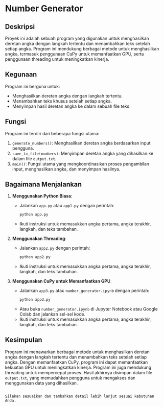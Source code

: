 # Number Generator

## Deskripsi
Proyek ini adalah sebuah program yang digunakan untuk menghasilkan deretan angka dengan langkah tertentu dan menambahkan teks setelah setiap angka. Program ini mendukung berbagai metode untuk menghasilkan angka, termasuk penggunaan CuPy untuk memanfaatkan GPU, serta penggunaan threading untuk meningkatkan kinerja.

## Kegunaan
Program ini berguna untuk:
- Menghasilkan deretan angka dengan langkah tertentu.
- Menambahkan teks khusus setelah setiap angka.
- Menyimpan hasil deretan angka ke dalam sebuah file teks.

## Fungsi
Program ini terdiri dari beberapa fungsi utama:
1. `generate_numbers()`: Menghasilkan deretan angka berdasarkan input pengguna.
2. `save_to_file(numbers)`: Menyimpan deretan angka yang dihasilkan ke dalam file `output.txt`.
3. `main()`: Fungsi utama yang mengkoordinasikan proses pengambilan input, menghasilkan angka, dan menyimpan hasilnya.

## Bagaimana Menjalankan
1. **Menggunakan Python Biasa**:
   - Jalankan `app.py` atau `app1.py` dengan perintah:
     ```bash
     python app.py
     ```
   - Ikuti instruksi untuk memasukkan angka pertama, angka terakhir, langkah, dan teks tambahan.

2. **Menggunakan Threading**:
   - Jalankan `app2.py` dengan perintah:
     ```bash
     python app2.py
     ```
   - Ikuti instruksi untuk memasukkan angka pertama, angka terakhir, langkah, dan teks tambahan.

3. **Menggunakan CuPy untuk Memanfaatkan GPU**:
   - Jalankan `app3.py` atau `number_generator.ipynb` dengan perintah:
     ```bash
     python app3.py
     ```
   - Atau buka `number_generator.ipynb` di Jupyter Notebook atau Google Colab dan jalankan sel-sel kode.
   - Ikuti instruksi untuk memasukkan angka pertama, angka terakhir, langkah, dan teks tambahan.

## Kesimpulan
Program ini menawarkan berbagai metode untuk menghasilkan deretan angka dengan langkah tertentu dan menambahkan teks setelah setiap angka. Dengan memanfaatkan CuPy, program ini dapat memanfaatkan kekuatan GPU untuk meningkatkan kinerja. Program ini juga mendukung threading untuk mempercepat proses. Hasil akhirnya disimpan dalam file `output.txt`, yang memudahkan pengguna untuk mengakses dan menggunakan data yang dihasilkan.
```

Silakan sesuaikan dan tambahkan detail lebih lanjut sesuai kebutuhan Anda.